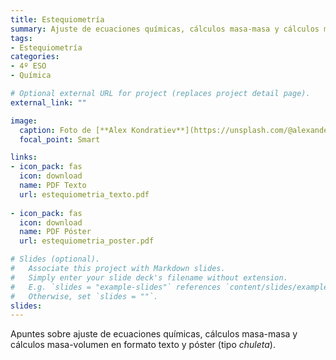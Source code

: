 ```yaml
---
title: Estequiometría
summary: Ajuste de ecuaciones químicas, cálculos masa-masa y cálculos masa-volumen.
tags: 
- Estequiometría
categories:
- 4º ESO
- Química

# Optional external URL for project (replaces project detail page).
external_link: ""

image:
  caption: Foto de [**Alex Kondratiev**](https://unsplash.com/@alexanderkondratiev) en [Unsplash](https://unsplash.com)
  focal_point: Smart

links:
- icon_pack: fas
  icon: download
  name: PDF Texto
  url: estequiometria_texto.pdf
  
- icon_pack: fas
  icon: download
  name: PDF Póster
  url: estequiometria_poster.pdf  

# Slides (optional).
#   Associate this project with Markdown slides.
#   Simply enter your slide deck's filename without extension.
#   E.g. `slides = "example-slides"` references `content/slides/example-slides.md`.
#   Otherwise, set `slides = ""`.
slides: 
---
```


Apuntes sobre ajuste de ecuaciones químicas, cálculos masa-masa y cálculos masa-volumen en formato texto y póster (tipo _chuleta_).
